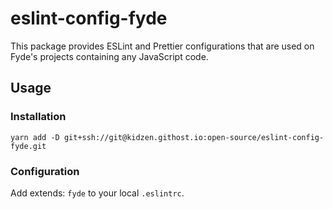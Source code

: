 # eslint-config-fyde

This package provides ESLint and Prettier configurations that are used on Fyde's projects
containing any JavaScript code.

## Usage

### Installation

```
yarn add -D git+ssh://git@kidzen.githost.io:open-source/eslint-config-fyde.git
```

### Configuration

Add extends: `fyde` to your local `.eslintrc`.
